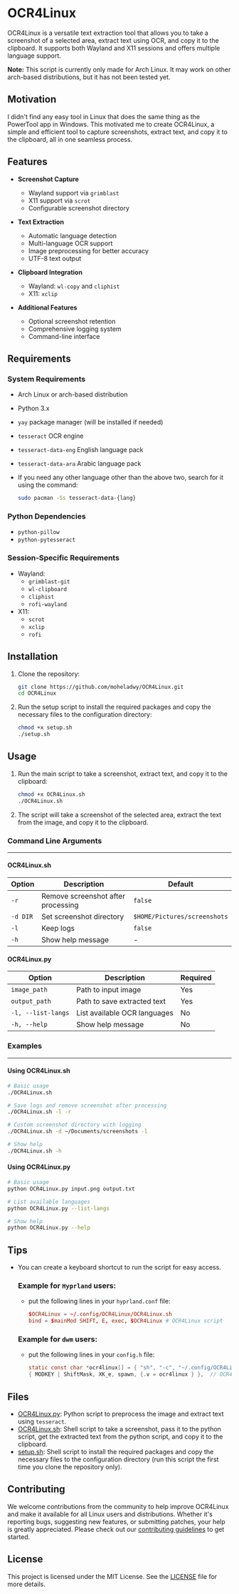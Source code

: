 # OCR4Linux

OCR4Linux is a versatile text extraction tool that allows you to take a screenshot of a selected area, extract text using OCR, and copy it to the clipboard. It supports both Wayland and X11 sessions and offers multiple language support.

**Note:** This script is currently only made for Arch Linux. It may work on other arch-based distributions, but it has not been tested yet.

## Motivation

I didn't find any easy tool in Linux that does the same thing as the PowerTool app in Windows. This motivated me to create OCR4Linux, a simple and efficient tool to capture screenshots, extract text, and copy it to the clipboard, all in one seamless process.

## Features

-   **Screenshot Capture**

    -   Wayland support via `grimblast`
    -   X11 support via `scrot`
    -   Configurable screenshot directory

-   **Text Extraction**

    -   Automatic language detection
    -   Multi-language OCR support
    -   Image preprocessing for better accuracy
    -   UTF-8 text output

-   **Clipboard Integration**

    -   Wayland: `wl-copy` and `cliphist`
    -   X11: `xclip`

-   **Additional Features**
    -   Optional screenshot retention
    -   Comprehensive logging system
    -   Command-line interface

## Requirements

### System Requirements

-   Arch Linux or arch-based distribution
-   Python 3.x
-   `yay` package manager (will be installed if needed)
-   `tesseract` OCR engine
-   `tesseract-data-eng` English language pack
-   `tesseract-data-ara` Arabic language pack
-   If you need any other language other than the above two, search for it using the command:

    ```sh
    sudo pacman -Ss tesseract-data-{lang}
    ```

### Python Dependencies

-   `python-pillow`
-   `python-pytesseract`

### Session-Specific Requirements

-   Wayland:
    -   `grimblast-git`
    -   `wl-clipboard`
    -   `cliphist`
    -   `rofi-wayland`
-   X11:
    -   `scrot`
    -   `xclip`
    -   `rofi`

## Installation

1. Clone the repository:

    ```sh
    git clone https://github.com/moheladwy/OCR4Linux.git
    cd OCR4Linux
    ```

2. Run the setup script to install the required packages and copy the necessary files to the configuration directory:

    ```sh
    chmod +x setup.sh
    ./setup.sh
    ```

## Usage

1. Run the main script to take a screenshot, extract text, and copy it to the clipboard:

    ```sh
    chmod +x OCR4Linux.sh
    ./OCR4Linux.sh
    ```

2. The script will take a screenshot of the selected area, extract the text from the image, and copy it to the clipboard.

### Command Line Arguments

---

#### OCR4Linux.sh

| Option   | Description                        | Default                      |
| -------- | ---------------------------------- | ---------------------------- |
| `-r`     | Remove screenshot after processing | `false`                      |
| `-d DIR` | Set screenshot directory           | `$HOME/Pictures/screenshots` |
| `-l`     | Keep logs                          | `false`                      |
| `-h`     | Show help message                  | -                            |

#### OCR4Linux.py

| Option             | Description                  | Required |
| ------------------ | ---------------------------- | -------- |
| `image_path`       | Path to input image          | Yes      |
| `output_path`      | Path to save extracted text  | Yes      |
| `-l, --list-langs` | List available OCR languages | No       |
| `-h, --help`       | Show help message            | No       |

### Examples

---

#### Using OCR4Linux.sh

```sh
# Basic usage
./OCR4Linux.sh

# Save logs and remove screenshot after processing
./OCR4Linux.sh -l -r

# Custom screenshot directory with logging
./OCR4Linux.sh -d ~/Documents/screenshots -l

# Show help
./OCR4Linux.sh -h
```

#### Using OCR4Linux.py

```sh
# Basic usage
python OCR4Linux.py input.png output.txt

# List available languages
python OCR4Linux.py --list-langs

# Show help
python OCR4Linux.py --help
```

## Tips

-   You can create a keyboard shortcut to run the script for easy access.
    ### Example for `Hyprland` users:
    -   put the following lines in your `hyprland.conf` file:
        ```conf
        $OCR4Linux = ~/.config/OCR4Linux/OCR4Linux.sh
        bind = $mainMod SHIFT, E, exec, $OCR4Linux # OCR4Linux script
        ```
    ### Example for `dwm` users:
    -   put the following lines in your `config.h` file:
        ```c
        static const char *ocr4linux[] = { "sh", "-c", "~/.config/OCR4Linux/OCR4Linux.sh", NULL };
        { MODKEY | ShiftMask, XK_e, spawn, {.v = ocr4linux } },  // OCR4Linux script
        ```

## Files

-   [OCR4Linux.py](https://github.com/moheladwy/OCR4Linux/blob/main/OCR4Linux.py): Python script to preprocess the image and extract text using `tesseract`.
-   [OCR4Linux.sh](https://github.com/moheladwy/OCR4Linux/blob/main/OCR4Linux.sh): Shell script to take a screenshot, pass it to the python script, get the extracted text from the python script, and copy it to the clipboard.
-   [setup.sh](https://github.com/moheladwy/OCR4Linux/blob/main/setup.sh): Shell script to install the required packages and copy the necessary files to the configuration directory (run this script the first time you clone the repository only).

## Contributing

We welcome contributions from the community to help improve OCR4Linux and make it available for all Linux users and distributions. Whether it's reporting bugs, suggesting new features, or submitting patches, your help is greatly appreciated. Please check out our [contributing guidelines](https://github.com/moheladwy/OCR4Linux/blob/main/CONTRIBUTING.md) to get started.

## License

This project is licensed under the MIT License. See the [LICENSE](https://github.com/moheladwy/OCR4Linux/blob/main/LICENSE) file for more details.
